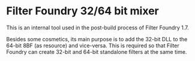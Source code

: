 # Filter Foundry 32/64 bit mixer

This is an internal tool used in the post-build process of Filter Foundry 1.7.

Besides some cosmetics, its main purpose is to add the 32-bit DLL to the 64-bit 8BF (as resource) and vice-versa. This is required so that Filter Foundry can create 32-bit and 64-bit standalone filters at the same time.
